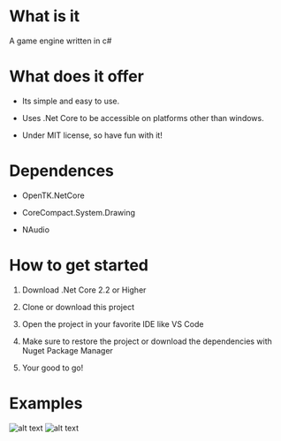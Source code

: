 # What is it
A game engine written in c#

# What does it offer
* Its simple and easy to use.

* Uses .Net Core to be accessible on platforms other than windows. 

* Under MIT license, so have fun with it!

# Dependences
* OpenTK.NetCore

* CoreCompact.System.Drawing

* NAudio

# How to get started
1. Download .Net Core 2.2 or Higher

2. Clone or download this project

3. Open the project in your favorite IDE like
VS Code

4. Make sure to restore the project or 
download the dependencies with Nuget Package
Manager

5. Your good to go!

# Examples
![alt text](https://i.imgur.com/23w2cji.gif)
![alt text](https://i.imgur.com/sgPtLmT.gif)

